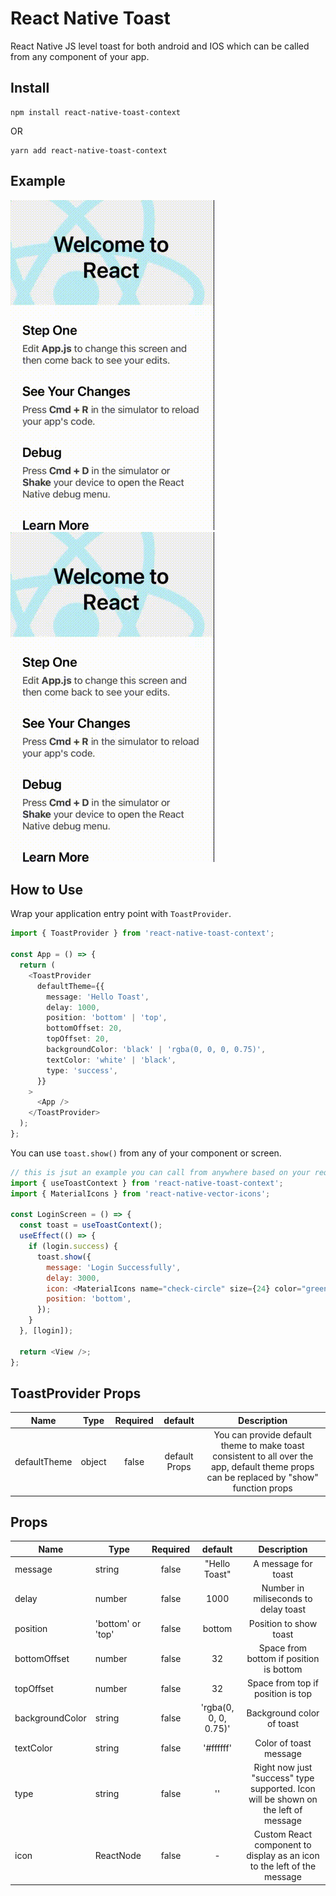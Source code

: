 # React Native Toast

React Native JS level toast for both android and IOS which can be called from any component of your app.

## Install

```
npm install react-native-toast-context
```

OR

```
yarn add react-native-toast-context
```

## Example

![Top Example](https://github.com/asaeed14/react-native-toast/blob/main/top.gif)
![Bottom Example](https://github.com/asaeed14/react-native-toast/blob/main/bottom.gif)

## How to Use

Wrap your application entry point with `ToastProvider`.

```ts
import { ToastProvider } from 'react-native-toast-context';

const App = () => {
  return (
    <ToastProvider
      defaultTheme={{
        message: 'Hello Toast',
        delay: 1000,
        position: 'bottom' | 'top',
        bottomOffset: 20,
        topOffset: 20,
        backgroundColor: 'black' | 'rgba(0, 0, 0, 0.75)',
        textColor: 'white' | 'black',
        type: 'success',
      }}
    >
      <App />
    </ToastProvider>
  );
};
```

You can use `toast.show()` from any of your component or screen.

```js
// this is jsut an example you can call from anywhere based on your requirement.
import { useToastContext } from 'react-native-toast-context';
import { MaterialIcons } from 'react-native-vector-icons';

const LoginScreen = () => {
  const toast = useToastContext();
  useEffect(() => {
    if (login.success) {
      toast.show({
        message: 'Login Successfully',
        delay: 3000,
        icon: <MaterialIcons name="check-circle" size={24} color="green" />,
        position: 'bottom',
      });
    }
  }, [login]);

  return <View />;
};
```

## ToastProvider Props

| Name         | Type   | Required |    default    |                                                               Description                                                                |
| ------------ | ------ | :------: | :-----------: | :--------------------------------------------------------------------------------------------------------------------------------------: |
| defaultTheme | object |  false   | default Props | You can provide default theme to make toast consistent to all over the app, default theme props can be replaced by "show" function props |

## Props

| Name            | Type              | Required |        default        |                                    Description                                     |
| --------------- | ----------------- | :------: | :-------------------: | :--------------------------------------------------------------------------------: |
| message         | string            |  false   |     "Hello Toast"     |                                A message for toast                                 |
| delay           | number            |  false   |         1000          |                        Number in miliseconds to delay toast                        |
| position        | 'bottom' or 'top' |  false   |        bottom         |                               Position to show toast                               |
| bottomOffset    | number            |  false   |          32           |                      Space from bottom if position is bottom                       |
| topOffset       | number            |  false   |          32           |                         Space from top if position is top                          |
| backgroundColor | string            |  false   | 'rgba(0, 0, 0, 0.75)' |                             Background color of toast                              |
| textColor       | string            |  false   |       '#ffffff'       |                               Color of toast message                               |
| type            | string            |  false   |          ''           | Right now just "success" type supported. Icon will be shown on the left of message |
| icon            | ReactNode         |  false   |          -            | Custom React component to display as an icon to the left of the message            |
